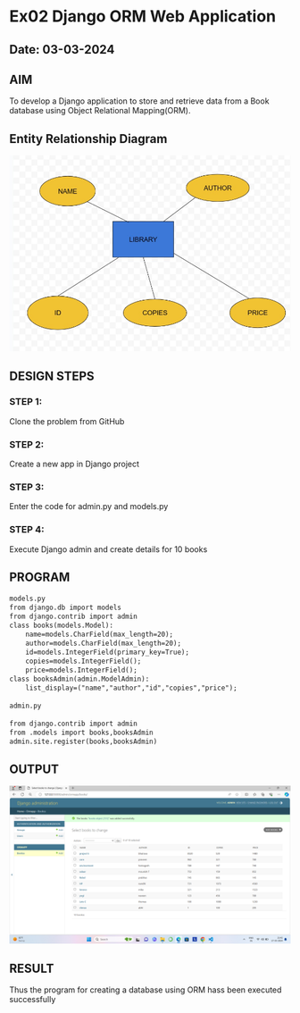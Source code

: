 # Ex02 Django ORM Web Application
## Date: 03-03-2024

## AIM
To develop a Django application to store and retrieve data from a Book database using Object Relational Mapping(ORM).

## Entity Relationship Diagram
![alt text](web.jpg)



## DESIGN STEPS

### STEP 1:
Clone the problem from GitHub

### STEP 2:
Create a new app in Django project

### STEP 3:
Enter the code for admin.py and models.py

### STEP 4:
Execute Django admin and create details for 10 books

## PROGRAM

```
models.py
from django.db import models
from django.contrib import admin
class books(models.Model):
	name=models.CharField(max_length=20);
	author=models.CharField(max_length=20);
	id=models.IntegerField(primary_key=True);
	copies=models.IntegerField();
	price=models.IntegerField();
class booksAdmin(admin.ModelAdmin):
	list_display=("name","author","id","copies","price");

admin.py

from django.contrib import admin
from .models import books,booksAdmin
admin.site.register(books,booksAdmin)

```

## OUTPUT
![alt text](<Screenshot 2024-03-17 214214.png>)



## RESULT
Thus the program for creating a database using ORM hass been executed successfully

